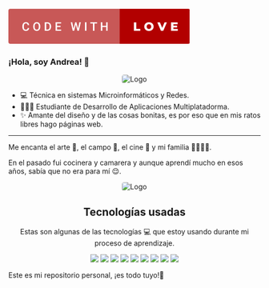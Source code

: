 <p align="left">
    <img loading="lazy" style="border-radius: 0.25rem;" 
      src=https://raw.githubusercontent.com/AndreaGomez2122/AndreaGomez2122/5b088960da89c03f66331cc7792807312f1d9d0d/code-with-love.svg alt="Logo" 
      borderRadius='1rem' boxShadow = '0 5px 18px rgba(0,0,0,0.3)'>
</p>




### ¡Hola, soy Andrea! 👋

<p align="center">
    <img loading="lazy" style="border-radius: 0.25rem;" 
      src="https://cdni.iconscout.com/illustration/free/thumb/women-web-developer-with-laptop-2040890-1721886.png" alt="Logo" 
      borderRadius='1rem' boxShadow = '0 5px 18px rgba(0,0,0,0.3)'>
</p>


- 💻 Técnica en sistemas Microinformáticos y Redes.
- 👩🏼‍🎓  Estudiante de Desarrollo de Aplicaciones Multiplatadorma.
- ✨ Amante del diseño y de las cosas bonitas, es por eso que en mis ratos libres hago páginas web.


---


Me encanta el arte 🎨, el campo 🍃, el cine 🎥 y mi familia 👨‍👩‍👧‍👧.
<p>
En el pasado fui cocinera y camarera y aunque aprendí mucho en esos años, sabía que no era para mí 😌.
</p>

<p align="center">
    <img loading="lazy" style="border-radius: 0.25rem;" 
      src="https://img.wattpad.com/81b4113557d300b451d116deba726df64618c088/68747470733a2f2f73332e616d617a6f6e6177732e636f6d2f776174747061642d6d656469612d736572766963652f53746f7279496d6167652f6c4637576b424a446d74554a6e673d3d2d3637383330333030352e313537376131643139306633623733623130303635343431343232382e676966" alt="Logo" 
      borderRadius='1rem' boxShadow = '0 5px 18px rgba(0,0,0,0.3)'>
</p>


<h2 align="center">Tecnologías usadas</h2>
<p align="center">
Estas son algunas de las tecnologías 💻 que estoy usando durante mi proceso de aprendizaje. 
</p>




<p align="center">
  <img loading="lazy" src="https://camo.githubusercontent.com/a57c02ec4694ccf6673a50dd66afde6ca08c8fa4ff4717cbafb6df352fd7878e/68747470733a2f2f64697374726561752e636f6d2f6769746875622e737667" 
  height="45">
  <img loading="lazy" src="https://camo.githubusercontent.com/728910691bb690edee33bc5cfdf5c931f3b5d05a2f1dd3330766a09aa7a91698/68747470733a2f2f7265736f75726365732e6a6574627261696e732e636f6d2f73746f726167652f70726f64756374732f696e74656c6c696a2d696465612f696d672f6d6574612f696e74656c6c696a2d696465615f6c6f676f5f333030783330302e706e67" 
  height="45">
  <img loading="lazy" src="https://camo.githubusercontent.com/2c530b38cb14e74d785ebe8d7bf1a649fb44d3e9f43a8dbc103dc01d1fbfce0e/68747470733a2f2f7777772e646f636b65722e636f6d2f73697465732f64656661756c742f66696c65732f64382f323031392d30372f766572746963616c2d6c6f676f2d6d6f6e6f6368726f6d617469632e706e67" 
  height="45">
  <img loading="lazy" src="https://camo.githubusercontent.com/309bd1d3bd253dff456421a439882e5189b95a839120f0555d7172ff277e99c3/68747470733a2f2f75706c6f61642e77696b696d656469612e6f72672f77696b6970656469612f636f6d6d6f6e732f7468756d622f362f36312f48544d4c355f6c6f676f5f616e645f776f72646d61726b2e7376672f35313270782d48544d4c355f6c6f676f5f616e645f776f72646d61726b2e7376672e706e67" 
    height="45">
  <img loading="lazy" src="https://camo.githubusercontent.com/e5f1cbf59a8752f8a31ba28ea3b788daf4c188a84870865acfc16c5567bfd5ce/68747470733a2f2f7365656b6c6f676f2e636f6d2f696d616765732f432f632d73686172702d632d6c6f676f2d303246313737313442412d7365656b6c6f676f2e636f6d2e706e67" 
  height="45">
  <img loading="lazy" src="https://camo.githubusercontent.com/31d79d0fdeab231244070743dfc6f4129ff23d67066a8b63f7910e04b62c1deb/68747470733a2f2f6c6f676f646f776e6c6f61642e6f72672f77702d636f6e74656e742f75706c6f6164732f323031352f30352f616e64726f69642d6c6f676f2d372d312e706e67" 
  height="45">
  <img loading="lazy" src="https://camo.githubusercontent.com/62ef05f988d169ece8b5aa2ec612ee4b679a3863fe586d4a4af9aa946955e8a0/68747470733a2f2f7777772e736f6d6d656c6965726465636166652e636f6d2f323031392f77702d636f6e74656e742f75706c6f6164732f323030392f30362f6a6176612d6c6f676f312d312e706e67" 
  height="45">
  <img loading="lazy" src="https://camo.githubusercontent.com/cf001d2a684fad204e899dab911627fbe9180dbaf26f89c432f438a375e88e6a/68747470733a2f2f75706c6f61642e77696b696d656469612e6f72672f77696b6970656469612f636f6d6d6f6e732f7468756d622f642f64352f435353335f6c6f676f5f616e645f776f72646d61726b2e7376672f3132303070782d435353335f6c6f676f5f616e645f776f72646d61726b2e7376672e706e67" 
 height="45">
 <img loading="lazy" src="https://upload.wikimedia.org/wikipedia/commons/thumb/5/59/Visual_Studio_Icon_2019.svg/1200px-Visual_Studio_Icon_2019.svg.png" 
 height="45">
    

    
    
</p>





Este es mi repositorio personal, ¡es todo tuyo!💖
